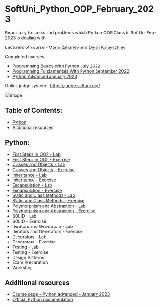 # SoftUni_Python_OOP_February_2023
Repository for tasks and problems which Python OOP Class in SoftUni Feb-2023 is dealing with

Lecturers of course - [Mario Zahariev](https://github.com/zahariev-webbersof) and [Diyan Kalaydzhiev](https://github.com/DiyanKalaydzhiev23)



Completed courses:
- [Programming Basics With Python July 2022](https://github.com/KaloyanLevenov/programming_fundamentals_python_september_2022/tree/main/001_programming_basics_with_python_july_2022)
- [Programming Fundamentals With Python September 2022](https://github.com/KaloyanLevenov/programming_fundamentals_python_september_2022)
- [Python Advanced January 2023](https://github.com/KaloyanLevenov/python_advanced_SoftUni_Jan_2023)

Online judge system - https://judge.softuni.org/

![image](https://user-images.githubusercontent.com/68993494/185683680-bcfefe65-88fb-4192-b0b2-ff9130c39487.png)

## Table of Contents:

- [Python](#python)
- [Additional resources](#additional-resources)

## Python:

- [First Steps in OOP - Lab](https://github.com/KaloyanLevenov/python_OOP_SoftUni_Feb_2023/tree/main/01_first_steps_in_OOP_lab)
- [First Steps in OOP - Exercise](https://github.com/KaloyanLevenov/python_OOP_SoftUni_Feb_2023/tree/main/02_first_steps_in_OOP_exercise)
- [Classes and Objects - Lab](https://github.com/KaloyanLevenov/python_OOP_SoftUni_Feb_2023/tree/main/03_classes_and_objects_lab)
- [Classes and Objects - Exercise](https://github.com/KaloyanLevenov/python_OOP_SoftUni_Feb_2023/tree/main/04_classes_and_objects_exercise)
- [Inheritance - Lab](https://github.com/KaloyanLevenov/python_OOP_SoftUni_Feb_2023/tree/main/05_inheritance_lab)
- [Inheritance - Exercise](https://github.com/KaloyanLevenov/python_OOP_SoftUni_Feb_2023/tree/main/06_inheritance_exercise)
- [Encapsulation - Lab](https://github.com/KaloyanLevenov/python_OOP_SoftUni_Feb_2023/tree/main/07_encapsulation_lab)
- [Encapsulation - Exercise](https://github.com/KaloyanLevenov/python_OOP_SoftUni_Feb_2023/tree/main/08_encapsulation_exercise)
- [Static and Class Methods - Lab](https://github.com/KaloyanLevenov/python_OOP_SoftUni_Feb_2023/tree/main/09_static_and_class_methods_lab)
- [Static and Class Methods - Exercise](https://github.com/KaloyanLevenov/python_OOP_SoftUni_Feb_2023/tree/main/10_static_and_class_methods_exercise)
- [Polymorphism and Abstraction - Lab](https://github.com/KaloyanLevenov/python_OOP_SoftUni_Feb_2023/tree/main/11_polyphormism_and_abstraction_lab) 
- [Polymorphism and Abstraction - Exercise](https://github.com/KaloyanLevenov/python_OOP_SoftUni_Feb_2023/tree/main/12_polyphormism_and_abstraction_exercise)
- SOLID - Lab
- SOLID - Exercise
- Iterators and Generators - Lab
- Iterators and Generators - Exercise
- Decorators - Lab
- Decorators - Exercise
- Testing - Lab
- Testing - Exercise
- Design Patterns
- Exam Preparation
- Workshop


## Additional resources

- [Course page - Python advanced - January 2023](https://softuni.bg/trainings/3963/python-advanced-january-2023)
- [Official Python documentation](https://docs.python.org/3/)
